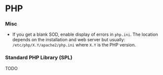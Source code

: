 # PHP

### Misc

- If you get a blank SOD, enable display of errors in `php.ini`. The location depends on the installation and web server but usually: `/etc/php/X.Y/apache2/php.ini` where `X.Y` is the PHP version.

### Standard PHP Library (SPL)

TODO
